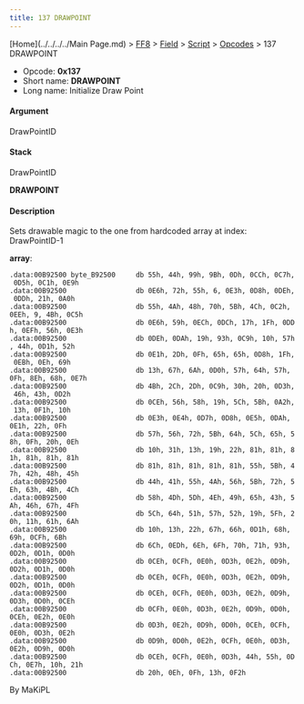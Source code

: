 ```yaml
---
title: 137 DRAWPOINT
---
```


[Home](../../../../Main Page.md) > [FF8](../../../../FF8.md) > [Field](../../../Field.md) > [Script](../../Script.md) > [Opcodes](../Opcodes.md) > 137 DRAWPOINT

-   Opcode: **0x137**
-   Short name: **DRAWPOINT**
-   Long name: Initialize Draw Point

#### Argument

DrawPointID

#### Stack

  
DrawPointID

**DRAWPOINT**

#### Description

Sets drawable magic to the one from hardcoded array at index: DrawPointID-1

**array**:

`.data:00B92500 byte_B92500     db 55h, 44h, 99h, 9Bh, 0Dh, 0CCh, 0C7h, 0D5h, 0C1h, 0E9h`  
`.data:00B92500                 db 0E6h, 72h, 55h, 6, 0E3h, 0D8h, 0DEh, 0DDh, 21h, 0A0h`  
`.data:00B92500                 db 55h, 4Ah, 48h, 70h, 5Bh, 4Ch, 0C2h, 0EEh, 9, 4Bh, 0C5h`  
`.data:00B92500                 db 0E6h, 59h, 0ECh, 0DCh, 17h, 1Fh, 0DDh, 0EFh, 56h, 0E3h`  
`.data:00B92500                 db 0DEh, 0DAh, 19h, 93h, 0C9h, 10h, 57h, 44h, 0D1h, 52h`  
`.data:00B92500                 db 0E1h, 2Dh, 0Fh, 65h, 65h, 0D8h, 1Fh, 0EBh, 0Eh, 69h`  
`.data:00B92500                 db 13h, 67h, 6Ah, 0D0h, 57h, 64h, 57h, 0Fh, 8Eh, 68h, 0E7h`  
`.data:00B92500                 db 4Bh, 2Ch, 2Dh, 0C9h, 30h, 20h, 0D3h, 46h, 43h, 0D2h`  
`.data:00B92500                 db 0CEh, 56h, 58h, 19h, 5Ch, 5Bh, 0A2h, 13h, 0F1h, 10h`  
`.data:00B92500                 db 0E3h, 0E4h, 0D7h, 0D8h, 0E5h, 0DAh, 0E1h, 22h, 0Fh`  
`.data:00B92500                 db 57h, 56h, 72h, 5Bh, 64h, 5Ch, 65h, 58h, 0Fh, 20h, 0Eh`  
`.data:00B92500                 db 10h, 31h, 13h, 19h, 22h, 81h, 81h, 81h, 81h, 81h, 81h`  
`.data:00B92500                 db 81h, 81h, 81h, 81h, 81h, 55h, 5Bh, 47h, 42h, 48h, 45h`  
`.data:00B92500                 db 44h, 41h, 55h, 4Ah, 56h, 5Bh, 72h, 5Eh, 63h, 4Bh, 4Ch`  
`.data:00B92500                 db 58h, 4Dh, 5Dh, 4Eh, 49h, 65h, 43h, 5Ah, 46h, 67h, 4Fh`  
`.data:00B92500                 db 5Ch, 64h, 51h, 57h, 52h, 19h, 5Fh, 20h, 11h, 61h, 6Ah`  
`.data:00B92500                 db 10h, 13h, 22h, 67h, 66h, 0D1h, 68h, 69h, 0CFh, 6Bh`  
`.data:00B92500                 db 6Ch, 0EDh, 6Eh, 6Fh, 70h, 71h, 93h, 0D2h, 0D1h, 0D0h`  
`.data:00B92500                 db 0CEh, 0CFh, 0E0h, 0D3h, 0E2h, 0D9h, 0D2h, 0D1h, 0D0h`  
`.data:00B92500                 db 0CEh, 0CFh, 0E0h, 0D3h, 0E2h, 0D9h, 0D2h, 0D1h, 0D0h`  
`.data:00B92500                 db 0CEh, 0CFh, 0E0h, 0D3h, 0E2h, 0D9h, 0D3h, 0D0h, 0CEh`  
`.data:00B92500                 db 0CFh, 0E0h, 0D3h, 0E2h, 0D9h, 0D0h, 0CEh, 0E2h, 0E0h`  
`.data:00B92500                 db 0D3h, 0E2h, 0D9h, 0D0h, 0CEh, 0CFh, 0E0h, 0D3h, 0E2h`  
`.data:00B92500                 db 0D9h, 0D0h, 0E2h, 0CFh, 0E0h, 0D3h, 0E2h, 0D9h, 0D0h`  
`.data:00B92500                 db 0CEh, 0CFh, 0E0h, 0D3h, 44h, 55h, 0DCh, 0E7h, 10h, 21h`  
`.data:00B92500                 db 20h, 0Eh, 0Fh, 13h, 0F2h`

By MaKiPL
